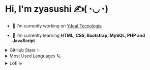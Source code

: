 # Hi, I'm zyasushi ✍(◔◡◔)
 
- 🔭 I’m currently working on [Ydeal Tecnologia](https://www.ydealtecnologia.com.br/)
 
- 🌱 I’m currently learning **HTML, CSS, Bootstrap, MySQL, PHP and JavaScript**

<details>
 <summary>GitHub Stats ✨</summary>
  <p><img src="https://github-readme-stats.vercel.app/api?username=zyasushi&theme=dracula&show_icons=true" alt="zyasushi"></p>
</details>

<details>
 <summary>Most Used Languages 🪐</summary>
 <p><img src="https://github-readme-stats.vercel.app/api/top-langs/?username=zyasushi&theme=dracula&layout=compact&card_width=450" alt="zyasushi"></p>
</details>

 <details>
  <summary>Lofi ☕</summary>
    <a href="https://www.youtube.com/watch?v=lTRiuFIWV54" target="blank"><img src="https://i.pinimg.com/originals/b2/b0/2f/b2b02f3b94075334edb07f8e6f8c0d11.gif" alt="GIF"></a>
</details>
